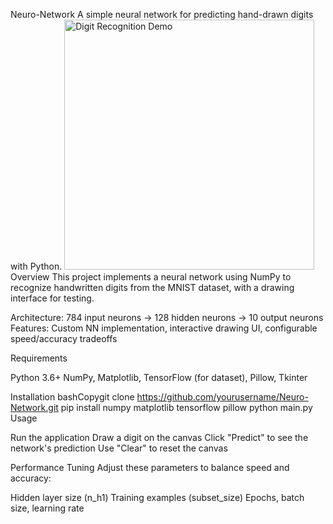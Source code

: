 Neuro-Network
A simple neural network for predicting hand-drawn digits with Python.
<img src="https://github.com/user-attachments/assets/4085c676-077e-4615-bc49-5d80abbe6121" width="400" alt="Digit Recognition Demo">
Overview
This project implements a neural network using NumPy to recognize handwritten digits from the MNIST dataset, with a drawing interface for testing.

Architecture: 784 input neurons → 128 hidden neurons → 10 output neurons
Features: Custom NN implementation, interactive drawing UI, configurable speed/accuracy tradeoffs

Requirements

Python 3.6+
NumPy, Matplotlib, TensorFlow (for dataset), Pillow, Tkinter

Installation
bashCopygit clone https://github.com/yourusername/Neuro-Network.git
pip install numpy matplotlib tensorflow pillow
python main.py
Usage

Run the application
Draw a digit on the canvas
Click "Predict" to see the network's prediction
Use "Clear" to reset the canvas

Performance Tuning
Adjust these parameters to balance speed and accuracy:

Hidden layer size (n_h1)
Training examples (subset_size)
Epochs, batch size, learning rate
